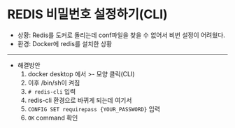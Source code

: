 # REDIS 비밀번호 설정하기(CLI)

* 상황: Redis를 도커로 돌리는데 conf파일을 찾을 수 없어서 비번 설정이 어려웠다.
* 환경: Docker에 redis를 설치한 상황

---

* 해결방안
  1. docker desktop 에서 >- 모양 클릭(CLI)
  2. 이후 /bin/sh이 켜짐
  3. `# redis-cli` 입력
  4. redis-cli 환경으로 바뀌게 되는데 여기서
  5. `CONFIG SET requirepass {YOUR_PASSWORD}` 입력
  6. `OK` command 확인

